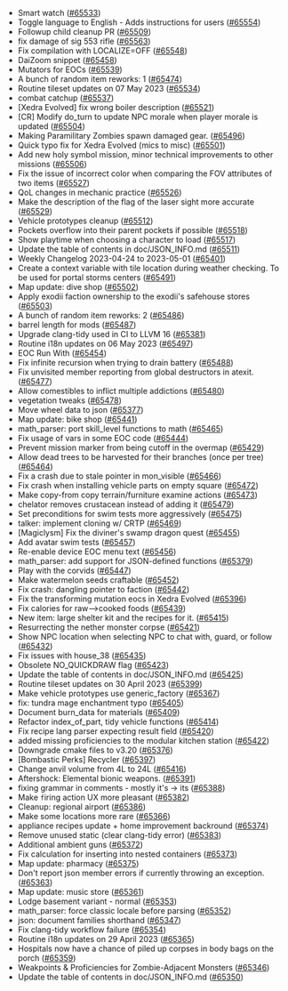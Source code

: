 * Smart watch ([#65533](https://github.com/CleverRaven/Cataclysm-DDA/pull/65533))
* Toggle language to English - Adds instructions for users ([#65554](https://github.com/CleverRaven/Cataclysm-DDA/pull/65554))
* Followup child cleanup PR ([#65509](https://github.com/CleverRaven/Cataclysm-DDA/pull/65509))
* fix damage of sig 553 rifle ([#65563](https://github.com/CleverRaven/Cataclysm-DDA/pull/65563))
* Fix compilation with LOCALIZE=OFF ([#65548](https://github.com/CleverRaven/Cataclysm-DDA/pull/65548))
* DaiZoom snippet ([#65458](https://github.com/CleverRaven/Cataclysm-DDA/pull/65458))
* Mutators for EOCs ([#65539](https://github.com/CleverRaven/Cataclysm-DDA/pull/65539))
* A bunch of random item reworks: 1 ([#65474](https://github.com/CleverRaven/Cataclysm-DDA/pull/65474))
* Routine tileset updates on 07 May 2023 ([#65534](https://github.com/CleverRaven/Cataclysm-DDA/pull/65534))
* combat catchup ([#65537](https://github.com/CleverRaven/Cataclysm-DDA/pull/65537))
* [Xedra Evolved] fix wrong boiler description ([#65521](https://github.com/CleverRaven/Cataclysm-DDA/pull/65521))
* [CR] Modify do_turn to update NPC morale when player morale is updated ([#65504](https://github.com/CleverRaven/Cataclysm-DDA/pull/65504))
* Making Paramilitary Zombies spawn damaged gear. ([#65496](https://github.com/CleverRaven/Cataclysm-DDA/pull/65496))
* Quick typo fix for Xedra Evolved (mics to misc) ([#65501](https://github.com/CleverRaven/Cataclysm-DDA/pull/65501))
* Add new holy symbol mission, minor technical improvements to other missions ([#65506](https://github.com/CleverRaven/Cataclysm-DDA/pull/65506))
* Fix the issue of incorrect color when comparing the FOV attributes of two items ([#65527](https://github.com/CleverRaven/Cataclysm-DDA/pull/65527))
* QoL changes in mechanic practice ([#65526](https://github.com/CleverRaven/Cataclysm-DDA/pull/65526))
* Make the description of the flag of the laser sight more accurate ([#65529](https://github.com/CleverRaven/Cataclysm-DDA/pull/65529))
* Vehicle prototypes cleanup ([#65512](https://github.com/CleverRaven/Cataclysm-DDA/pull/65512))
* Pockets overflow into their parent pockets if possible ([#65518](https://github.com/CleverRaven/Cataclysm-DDA/pull/65518))
* Show playtime when choosing a character to load ([#65517](https://github.com/CleverRaven/Cataclysm-DDA/pull/65517))
* Update the table of contents in doc/JSON_INFO.md ([#65511](https://github.com/CleverRaven/Cataclysm-DDA/pull/65511))
* Weekly Changelog 2023-04-24 to 2023-05-01 ([#65401](https://github.com/CleverRaven/Cataclysm-DDA/pull/65401))
* Create a context variable with tile location during weather checking.  To be used for portal storms centers ([#65491](https://github.com/CleverRaven/Cataclysm-DDA/pull/65491))
* Map update: dive shop ([#65502](https://github.com/CleverRaven/Cataclysm-DDA/pull/65502))
* Apply exodii faction ownership to the exodii's safehouse stores ([#65503](https://github.com/CleverRaven/Cataclysm-DDA/pull/65503))
* A bunch of random item reworks: 2 ([#65486](https://github.com/CleverRaven/Cataclysm-DDA/pull/65486))
* barrel length for mods ([#65487](https://github.com/CleverRaven/Cataclysm-DDA/pull/65487))
* Upgrade clang-tidy used in CI to LLVM 16 ([#65381](https://github.com/CleverRaven/Cataclysm-DDA/pull/65381))
* Routine i18n updates on 06 May 2023 ([#65497](https://github.com/CleverRaven/Cataclysm-DDA/pull/65497))
* EOC Run With ([#65454](https://github.com/CleverRaven/Cataclysm-DDA/pull/65454))
* Fix infinite recursion when trying to drain battery ([#65488](https://github.com/CleverRaven/Cataclysm-DDA/pull/65488))
* Fix unvisited member reporting from global destructors in atexit. ([#65477](https://github.com/CleverRaven/Cataclysm-DDA/pull/65477))
* Allow comestibles to inflict multiple addictions ([#65480](https://github.com/CleverRaven/Cataclysm-DDA/pull/65480))
* vegetation tweaks ([#65478](https://github.com/CleverRaven/Cataclysm-DDA/pull/65478))
* Move wheel data to json ([#65377](https://github.com/CleverRaven/Cataclysm-DDA/pull/65377))
* Map update: bike shop ([#65441](https://github.com/CleverRaven/Cataclysm-DDA/pull/65441))
* math_parser: port skill_level functions to math ([#65465](https://github.com/CleverRaven/Cataclysm-DDA/pull/65465))
* Fix usage of vars in some EOC code ([#65444](https://github.com/CleverRaven/Cataclysm-DDA/pull/65444))
* Prevent mission marker from being cutoff in the overmap ([#65429](https://github.com/CleverRaven/Cataclysm-DDA/pull/65429))
* Allow dead trees to be harvested for their branches (once per tree) ([#65464](https://github.com/CleverRaven/Cataclysm-DDA/pull/65464))
* Fix a crash due to stale pointer in mon_visible ([#65466](https://github.com/CleverRaven/Cataclysm-DDA/pull/65466))
* Fix crash when installing vehicle parts on empty square ([#65472](https://github.com/CleverRaven/Cataclysm-DDA/pull/65472))
* Make copy-from copy terrain/furniture examine actions ([#65473](https://github.com/CleverRaven/Cataclysm-DDA/pull/65473))
* chelator removes crustacean instead of adding it ([#65479](https://github.com/CleverRaven/Cataclysm-DDA/pull/65479))
* Set preconditions for swim tests more aggressively ([#65475](https://github.com/CleverRaven/Cataclysm-DDA/pull/65475))
* talker: implement cloning w/ CRTP ([#65469](https://github.com/CleverRaven/Cataclysm-DDA/pull/65469))
* [Magiclysm] Fix the diviner's swamp dragon quest ([#65455](https://github.com/CleverRaven/Cataclysm-DDA/pull/65455))
* Add avatar swim tests ([#65457](https://github.com/CleverRaven/Cataclysm-DDA/pull/65457))
* Re-enable device EOC menu text ([#65456](https://github.com/CleverRaven/Cataclysm-DDA/pull/65456))
* math_parser: add support for JSON-defined functions ([#65379](https://github.com/CleverRaven/Cataclysm-DDA/pull/65379))
* Play with the corvids ([#65447](https://github.com/CleverRaven/Cataclysm-DDA/pull/65447))
* Make watermelon seeds craftable ([#65452](https://github.com/CleverRaven/Cataclysm-DDA/pull/65452))
* Fix crash: dangling pointer to faction ([#65442](https://github.com/CleverRaven/Cataclysm-DDA/pull/65442))
* Fix the transforming mutation eocs in Xedra Evolved ([#65396](https://github.com/CleverRaven/Cataclysm-DDA/pull/65396))
* Fix calories for raw-->cooked foods ([#65439](https://github.com/CleverRaven/Cataclysm-DDA/pull/65439))
* New item: large shelter kit and the recipes for it. ([#65415](https://github.com/CleverRaven/Cataclysm-DDA/pull/65415))
* Resurrecting the nether monster corpse ([#65421](https://github.com/CleverRaven/Cataclysm-DDA/pull/65421))
* Show NPC location when selecting NPC to chat with, guard, or follow ([#65432](https://github.com/CleverRaven/Cataclysm-DDA/pull/65432))
* Fix issues with house_38 ([#65435](https://github.com/CleverRaven/Cataclysm-DDA/pull/65435))
* Obsolete NO_QUICKDRAW flag ([#65423](https://github.com/CleverRaven/Cataclysm-DDA/pull/65423))
* Update the table of contents in doc/JSON_INFO.md ([#65425](https://github.com/CleverRaven/Cataclysm-DDA/pull/65425))
* Routine tileset updates on 30 April 2023 ([#65399](https://github.com/CleverRaven/Cataclysm-DDA/pull/65399))
* Make vehicle prototypes use generic_factory ([#65367](https://github.com/CleverRaven/Cataclysm-DDA/pull/65367))
* fix: tundra mage enchantment typo ([#65405](https://github.com/CleverRaven/Cataclysm-DDA/pull/65405))
* Document burn_data for materials ([#65409](https://github.com/CleverRaven/Cataclysm-DDA/pull/65409))
* Refactor index_of_part, tidy vehicle functions ([#65414](https://github.com/CleverRaven/Cataclysm-DDA/pull/65414))
* Fix recipe lang parser expecting result field ([#65420](https://github.com/CleverRaven/Cataclysm-DDA/pull/65420))
* added missing proficiencies to the modular kitchen station ([#65422](https://github.com/CleverRaven/Cataclysm-DDA/pull/65422))
* Downgrade cmake files to v3.20 ([#65376](https://github.com/CleverRaven/Cataclysm-DDA/pull/65376))
* [Bombastic Perks] Recycler ([#65397](https://github.com/CleverRaven/Cataclysm-DDA/pull/65397))
* Change anvil volume from 4L to 24L ([#65416](https://github.com/CleverRaven/Cataclysm-DDA/pull/65416))
* Aftershock: Elemental bionic weapons. ([#65391](https://github.com/CleverRaven/Cataclysm-DDA/pull/65391))
* fixing grammar in comments - mostly it's -> its ([#65388](https://github.com/CleverRaven/Cataclysm-DDA/pull/65388))
* Make `f`iring action UX more pleasant ([#65382](https://github.com/CleverRaven/Cataclysm-DDA/pull/65382))
* Cleanup: regional airport ([#65386](https://github.com/CleverRaven/Cataclysm-DDA/pull/65386))
* Make some locations more rare ([#65366](https://github.com/CleverRaven/Cataclysm-DDA/pull/65366))
* appliance recipes update + home improvement backround ([#65374](https://github.com/CleverRaven/Cataclysm-DDA/pull/65374))
* Remove unused static (clear clang-tidy error) ([#65383](https://github.com/CleverRaven/Cataclysm-DDA/pull/65383))
* Additional ambient guns ([#65372](https://github.com/CleverRaven/Cataclysm-DDA/pull/65372))
* Fix calculation for inserting into nested containers ([#65373](https://github.com/CleverRaven/Cataclysm-DDA/pull/65373))
* Map update: pharmacy ([#65375](https://github.com/CleverRaven/Cataclysm-DDA/pull/65375))
* Don't report json member errors if currently throwing an exception. ([#65363](https://github.com/CleverRaven/Cataclysm-DDA/pull/65363))
* Map update: music store ([#65361](https://github.com/CleverRaven/Cataclysm-DDA/pull/65361))
* Lodge basement variant - normal ([#65353](https://github.com/CleverRaven/Cataclysm-DDA/pull/65353))
* math_parser: force classic locale before parsing ([#65352](https://github.com/CleverRaven/Cataclysm-DDA/pull/65352))
* json: document families shorthand ([#65347](https://github.com/CleverRaven/Cataclysm-DDA/pull/65347))
* Fix clang-tidy workflow failure ([#65354](https://github.com/CleverRaven/Cataclysm-DDA/pull/65354))
* Routine i18n updates on 29 April 2023 ([#65365](https://github.com/CleverRaven/Cataclysm-DDA/pull/65365))
* Hospitals now have a chance of piled up corpses in body bags on the porch ([#65359](https://github.com/CleverRaven/Cataclysm-DDA/pull/65359))
* Weakpoints & Proficiencies for Zombie-Adjacent Monsters ([#65346](https://github.com/CleverRaven/Cataclysm-DDA/pull/65346))
* Update the table of contents in doc/JSON_INFO.md ([#65350](https://github.com/CleverRaven/Cataclysm-DDA/pull/65350))
